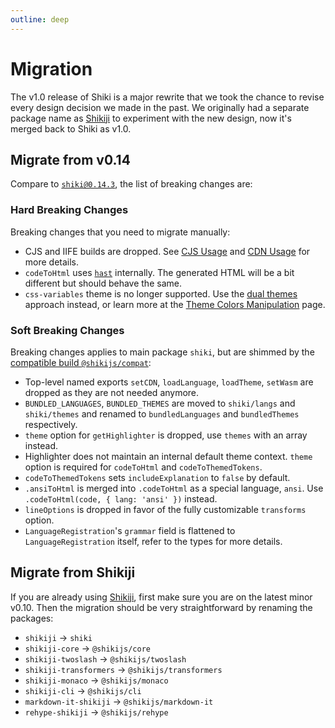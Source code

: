 ```yaml
---
outline: deep
---
```


# Migration

The v1.0 release of Shiki is a major rewrite that we took the chance to revise every design decision we made in the past. We originally had a separate package name as [Shikiji](https://github.com/antfu/shikiji) to experiment with the new design, now it's merged back to Shiki as v1.0.

## Migrate from v0.14

Compare to [`shiki@0.14.3`](https://github.com/shikijs/shiki/releases/tag/v0.14.3), the list of breaking changes are:

### Hard Breaking Changes

Breaking changes that you need to migrate manually:

- CJS and IIFE builds are dropped. See [CJS Usage](/guide/install#cjs-usage) and [CDN Usage](/guide/install#cdn-usage) for more details.
- `codeToHtml` uses [`hast`](https://github.com/syntax-tree/hast) internally. The generated HTML will be a bit different but should behave the same.
- `css-variables` theme is no longer supported. Use the [dual themes](/guide/dual-themes) approach instead, or learn more at the [Theme Colors Manipulation](/guide/theme-colors) page.

### Soft Breaking Changes

Breaking changes applies to main package `shiki`, but are shimmed by the [compatible build `@shikijs/compat`](/guide/compat#compatibility-build):

- Top-level named exports `setCDN`, `loadLanguage`, `loadTheme`, `setWasm` are dropped as they are not needed anymore.
- `BUNDLED_LANGUAGES`, `BUNDLED_THEMES` are moved to `shiki/langs` and `shiki/themes` and renamed to `bundledLanguages` and `bundledThemes` respectively.
- `theme` option for `getHighlighter` is dropped, use `themes` with an array instead.
- Highlighter does not maintain an internal default theme context. `theme` option is required for `codeToHtml` and `codeToThemedTokens`.
- `codeToThemedTokens` sets `includeExplanation` to `false` by default.
- `.ansiToHtml` is merged into `.codeToHtml` as a special language, `ansi`. Use `.codeToHtml(code, { lang: 'ansi' })` instead.
- `lineOptions` is dropped in favor of the fully customizable `transforms` option.
- `LanguageRegistration`'s `grammar` field is flattened to `LanguageRegistration` itself, refer to the types for more details.

## Migrate from Shikiji

If you are already using [Shikiji](https://github.com/antfu/shikiji), first make sure you are on the latest minor v0.10. Then the migration should be very straightforward by renaming the packages:

- `shikiji` -> `shiki`
- `shikiji-core` -> `@shikijs/core`
- `shikiji-twoslash` -> `@shikijs/twoslash`
- `shikiji-transformers` -> `@shikijs/transformers`
- `shikiji-monaco` -> `@shikijs/monaco`
- `shikiji-cli` -> `@shikijs/cli`
- `markdown-it-shikiji` -> `@shikijs/markdown-it`
- `rehype-shikiji` -> `@shikijs/rehype`
